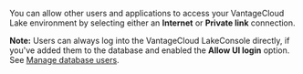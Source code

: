 You can allow other users and applications to access your VantageCloud Lake environment by selecting either an **Internet** or **Private link** connection.

**Note:** Users can always log into the VantageCloud LakeConsole directly, if you've added them to the database and enabled the **Allow UI login** option. See [Manage database users](wxe1659392685092.md).

